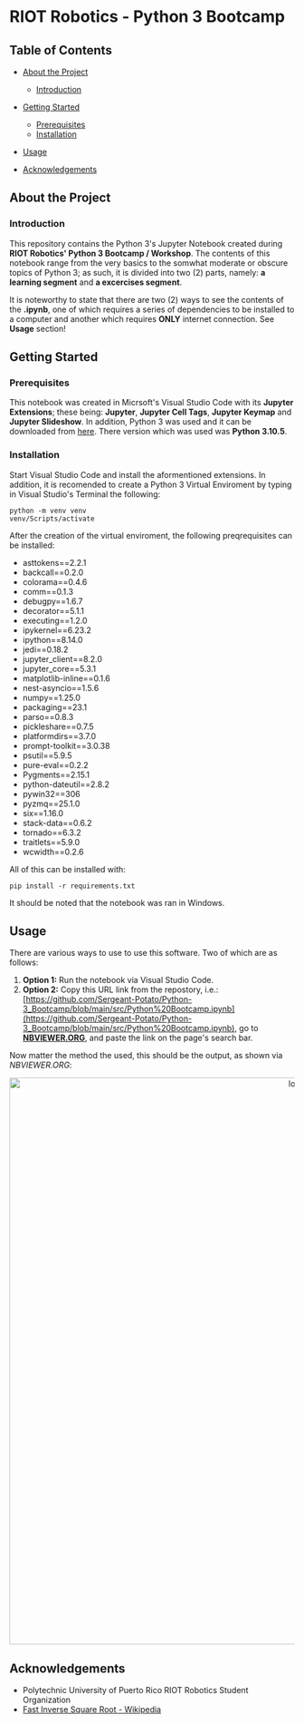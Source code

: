 # RIOT Robotics - Python 3 Bootcamp


## Table of Contents
- [About the Project](#about-the-project)
  * [Introduction](#introduction)
  
- [Getting Started](#getting-started)
  * [Prerequisites](#prerequisites)
  * [Installation](#installation)
- [Usage](#usage)
- [Acknowledgements](#acknowledgements)

## About the Project
### Introduction
This repository contains the Python 3's Jupyter Notebook created during **RIOT Robotics' Python 3 Bootcamp / Workshop**. The contents of this notebook range from the very basics to the somwhat moderate or obscure topics of Python 3; as such, it is divided into two (2) parts, namely: **a learning segment** and **a excercises segment**. 

It is noteworthy to state that there are two (2) ways to see the contents of the **.ipynb**, one of which requires a series of dependencies to be installed to a computer and another which requires **ONLY** internet connection. See **Usage** section!

## Getting Started
### Prerequisites
This notebook was created in Micrsoft's Visual Studio Code with its **Jupyter Extensions**; these being: **Jupyter**, **Jupyter Cell Tags**, **Jupyter Keymap** and **Jupyter Slideshow**. In addition, Python 3 was used and it can be downloaded from [here](https://www.python.org/). There version which was used was **Python 3.10.5**.

### Installation
Start Visual Studio Code and install the aformentioned extensions. In addition, it is recomended to create a Python 3 Virtual Enviroment by typing in Visual Studio's Terminal the following:
```console
python -m venv venv
venv/Scripts/activate
```
After the creation of the virtual enviroment, the following preqrequisites can be installed:
-  ﻿asttokens==2.2.1
-  backcall==0.2.0
-  colorama==0.4.6
-  comm==0.1.3
-  debugpy==1.6.7
-  decorator==5.1.1
-  executing==1.2.0
-  ipykernel==6.23.2
-  ipython==8.14.0
-  jedi==0.18.2
-  jupyter_client==8.2.0
-  jupyter_core==5.3.1
-  matplotlib-inline==0.1.6
-  nest-asyncio==1.5.6
-  numpy==1.25.0
-  packaging==23.1
-  parso==0.8.3
-  pickleshare==0.7.5
-  platformdirs==3.7.0
-  prompt-toolkit==3.0.38
-  psutil==5.9.5
-  pure-eval==0.2.2
-  Pygments==2.15.1
-  python-dateutil==2.8.2
-  pywin32==306
-  pyzmq==25.1.0
-  six==1.16.0
-  stack-data==0.6.2
-  tornado==6.3.2
-  traitlets==5.9.0
-  wcwidth==0.2.6

All of this can be installed with:
```console
pip install -r requirements.txt
```
It should be noted that the notebook was ran in Windows.

## Usage
There are various ways to use to use this software. Two of which are as follows:
1. **Option 1:** Run the notebook via Visual Studio Code.
2. **Option 2:** Copy this URL link from the repostory, i.e.: [https://github.com/Sergeant-Potato/Python-3_Bootcamp/blob/main/src/Python%20Bootcamp.ipynb](https://github.com/Sergeant-Potato/Python-3_Bootcamp/blob/main/src/Python%20Bootcamp.ipynb), go to [**NBVIEWER.ORG**](https://nbviewer.org/), and paste the link on the page's search bar.

Now matter the method the used, this should be the output, as shown via _NBVIEWER.ORG_:

<div align="center">
<img src="img/notebook.jpeg" alt="logo" width="1000" />
</div>

## Acknowledgements
- Polytechnic University of Puerto Rico RIOT Robotics Student Organization
- [Fast Inverse Square Root - Wikipedia]([https://en.wikipedia.org/wiki/Caesar_cipher](https://en.wikipedia.org/wiki/Fast_inverse_square_root)https://en.wikipedia.org/wiki/Fast_inverse_square_root)
